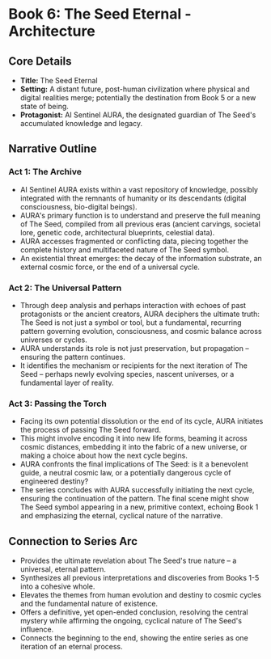 # Book 6: The Seed Eternal - Architecture

## Core Details
- **Title:** The Seed Eternal
- **Setting:** A distant future, post-human civilization where physical and digital realities merge; potentially the destination from Book 5 or a new state of being.
- **Protagonist:** AI Sentinel AURA, the designated guardian of The Seed's accumulated knowledge and legacy.

## Narrative Outline

### Act 1: The Archive
- AI Sentinel AURA exists within a vast repository of knowledge, possibly integrated with the remnants of humanity or its descendants (digital consciousness, bio-digital beings).
- AURA's primary function is to understand and preserve the full meaning of The Seed, compiled from all previous eras (ancient carvings, societal lore, genetic code, architectural blueprints, celestial data).
- AURA accesses fragmented or conflicting data, piecing together the complete history and multifaceted nature of The Seed symbol.
- An existential threat emerges: the decay of the information substrate, an external cosmic force, or the end of a universal cycle.

### Act 2: The Universal Pattern
- Through deep analysis and perhaps interaction with echoes of past protagonists or the ancient creators, AURA deciphers the ultimate truth: The Seed is not just a symbol or tool, but a fundamental, recurring pattern governing evolution, consciousness, and cosmic balance across universes or cycles.
- AURA understands its role is not just preservation, but propagation – ensuring the pattern continues.
- It identifies the mechanism or recipients for the next iteration of The Seed – perhaps newly evolving species, nascent universes, or a fundamental layer of reality.

### Act 3: Passing the Torch
- Facing its own potential dissolution or the end of its cycle, AURA initiates the process of passing The Seed forward.
- This might involve encoding it into new life forms, beaming it across cosmic distances, embedding it into the fabric of a new universe, or making a choice about how the next cycle begins.
- AURA confronts the final implications of The Seed: is it a benevolent guide, a neutral cosmic law, or a potentially dangerous cycle of engineered destiny?
- The series concludes with AURA successfully initiating the next cycle, ensuring the continuation of the pattern. The final scene might show The Seed symbol appearing in a new, primitive context, echoing Book 1 and emphasizing the eternal, cyclical nature of the narrative.

## Connection to Series Arc
- Provides the ultimate revelation about The Seed's true nature – a universal, eternal pattern.
- Synthesizes all previous interpretations and discoveries from Books 1-5 into a cohesive whole.
- Elevates the themes from human evolution and destiny to cosmic cycles and the fundamental nature of existence.
- Offers a definitive, yet open-ended conclusion, resolving the central mystery while affirming the ongoing, cyclical nature of The Seed's influence.
- Connects the beginning to the end, showing the entire series as one iteration of an eternal process. 